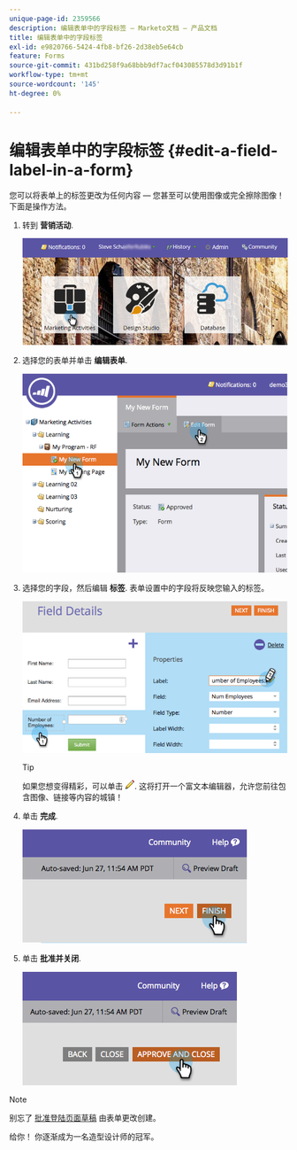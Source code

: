 ```yaml
---
unique-page-id: 2359566
description: 编辑表单中的字段标签 — Marketo文档 — 产品文档
title: 编辑表单中的字段标签
exl-id: e9820766-5424-4fb8-bf26-2d38eb5e64cb
feature: Forms
source-git-commit: 431bd258f9a68bbb9df7acf043085578d3d91b1f
workflow-type: tm+mt
source-wordcount: '145'
ht-degree: 0%

---
```


# 编辑表单中的字段标签 {#edit-a-field-label-in-a-form}

您可以将表单上的标签更改为任何内容 — 您甚至可以使用图像或完全擦除图像！ 下面是操作方法。

1. 转到 **营销活动**.

   ![](assets/login-marketing-activities-3.png)

1. 选择您的表单并单击 **编辑表单**.

   ![](assets/image2014-9-15-17-3a26-3a27.png)

1. 选择您的字段，然后编辑 **标签**. 表单设置中的字段将反映您输入的标签。

   ![](assets/image2014-9-15-17-3a26-3a42.png)

   >[!TIP]
   >
   >如果您想变得精彩，可以单击 ![铅笔](assets/image2014-9-15-17-3a27-3a7.png). 这将打开一个富文本编辑器，允许您前往包含图像、链接等内容的城镇！

1. 单击 **完成**.

   ![](assets/image2014-9-15-17-3a27-3a26.png)

1. 单击 **批准并关闭**.

   ![](assets/image2014-9-15-17-3a27-3a44.png)

>[!NOTE]
>
>别忘了 [批准登陆页面草稿](/help/marketo/product-docs/demand-generation/landing-pages/understanding-landing-pages/approve-unapprove-or-delete-a-landing-page.md) 由表单更改创建。

给你！ 你逐渐成为一名造型设计师的冠军。
